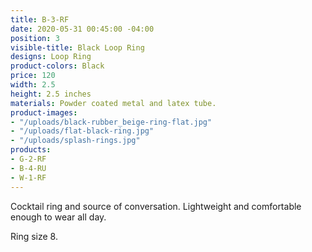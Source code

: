 ```yaml
---
title: B-3-RF
date: 2020-05-31 00:45:00 -04:00
position: 3
visible-title: Black Loop Ring
designs: Loop Ring
product-colors: Black
price: 120
width: 2.5
height: 2.5 inches
materials: Powder coated metal and latex tube.
product-images:
- "/uploads/black-rubber_beige-ring-flat.jpg"
- "/uploads/flat-black-ring.jpg"
- "/uploads/splash-rings.jpg"
products:
- G-2-RF
- B-4-RU
- W-1-RF
---
```


Cocktail ring and source of conversation. Lightweight and comfortable enough to wear all day.

Ring size 8.